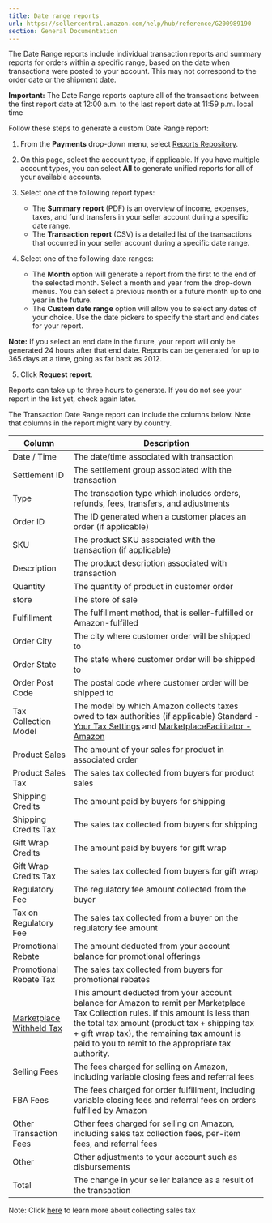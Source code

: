 ```yaml
---
title: Date range reports
url: https://sellercentral.amazon.com/help/hub/reference/G200989190
section: General Documentation
---
```


The Date Range reports include individual transaction reports and summary
reports for orders within a specific range, based on the date when
transactions were posted to your account. This may not correspond to the order
date or the shipment date.

**Important:** The Date Range reports capture all of the transactions between
the first report date at 12:00 a.m. to the last report date at 11:59 p.m.
local time

Follow these steps to generate a custom Date Range report:

  1. From the **Payments** drop-down menu, select [Reports Repository](/payments/reports-repository).

  2. On this page, select the account type, if applicable. If you have multiple account types, you can select **All** to generate unified reports for all of your available accounts.

  3. Select one of the following report types: 
     * The **Summary report** (PDF) is an overview of income, expenses, taxes, and fund transfers in your seller account during a specific date range.
     * The **Transaction report** (CSV) is a detailed list of the transactions that occurred in your seller account during a specific date range.

  4. Select one of the following date ranges:
     * The **Month** option will generate a report from the first to the end of the selected month. Select a month and year from the drop-down menus. You can select a previous month or a future month up to one year in the future.
     * The **Custom date range** option will allow you to select any dates of your choice. Use the date pickers to specify the start and end dates for your report.

**Note:** If you select an end date in the future, your report will only be
generated 24 hours after that end date. Reports can be generated for up to 365
days at a time, going as far back as 2012.

  5. Click **Request report**.

Reports can take up to three hours to generate. If you do not see your report
in the list yet, check again later.

The Transaction Date Range report can include the columns below. Note that
columns in the report might vary by country.

Column  | Description  
---|---  
Date / Time | The date/time associated with transaction  
Settlement ID  | The settlement group associated with the transaction  
Type | The transaction type which includes orders, refunds, fees, transfers, and adjustments  
Order ID | The ID generated when a customer places an order (if applicable)  
SKU | The product SKU associated with the transaction (if applicable)  
Description | The product description associated with transaction  
Quantity | The quantity of product in customer order  
store | The store of sale  
Fulfillment | The fulfillment method, that is seller-fulfilled or Amazon-fulfilled  
Order City | The city where customer order will be shipped to  
Order State | The state where customer order will be shipped to  
Order Post Code | The postal code where customer order will be shipped to  
Tax Collection Model | The model by which Amazon collects taxes owed to tax authorities (if applicable) Standard - [Your Tax Settings](/tax/nexus/settings) and [MarketplaceFacilitator - Amazon](/gp/help/G7VYHGJ8ZT2M58CP)  
Product Sales | The amount of your sales for product in associated order  
Product Sales Tax | The sales tax collected from buyers for product sales  
Shipping Credits | The amount paid by buyers for shipping  
Shipping Credits Tax | The sales tax collected from buyers for shipping  
Gift Wrap Credits | The amount paid by buyers for gift wrap  
Gift Wrap Credits Tax | The sales tax collected from buyers for gift wrap  
Regulatory Fee | The regulatory fee amount collected from the buyer  
Tax on Regulatory Fee | The sales tax collected from a buyer on the regulatory fee amount  
Promotional Rebate  | The amount deducted from your account balance for promotional offerings  
Promotional Rebate Tax | The sales tax collected from buyers for promotional rebates  
[Marketplace Withheld Tax](/gp/help/GTZG36WJ2TZYLH2F) |  This amount deducted from your account balance for Amazon to remit per Marketplace Tax Collection rules. If this amount is less than the total tax amount (product tax + shipping tax + gift wrap tax), the remaining tax amount is paid to you to remit to the appropriate tax authority.  
Selling Fees | The fees charged for selling on Amazon, including variable closing fees and referral fees  
FBA Fees | The fees charged for order fulfillment, including variable closing fees and referral fees on orders fulfilled by Amazon  
Other Transaction Fees | Other fees charged for selling on Amazon, including sales tax collection fees, per-item fees, and referral fees  
Other | Other adjustments to your account such as disbursements  
Total | The change in your seller balance as a result of the transaction  
  
Note: Click [here](/gp/help/G201468380) to learn more about collecting sales
tax

